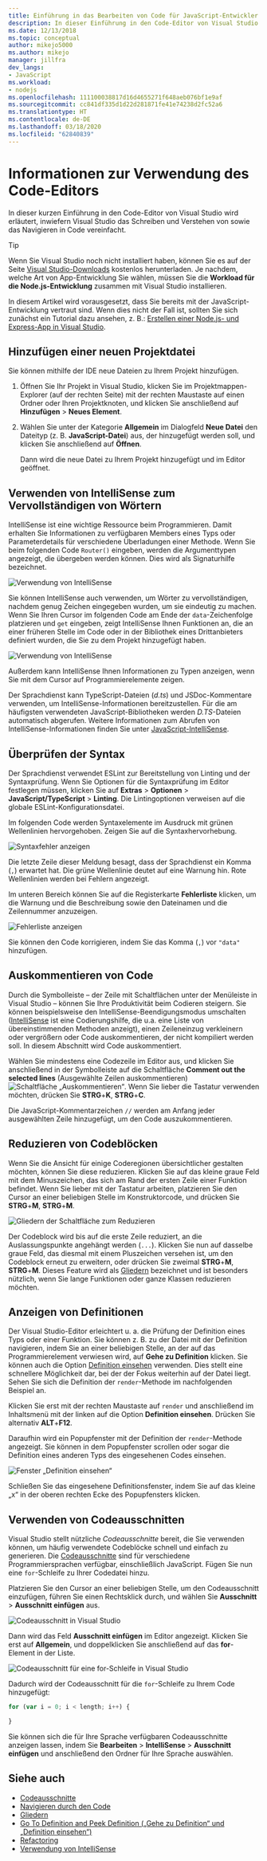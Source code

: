 ```yaml
---
title: Einführung in das Bearbeiten von Code für JavaScript-Entwickler
description: In dieser Einführung in den Code-Editor von Visual Studio wird erläutert, inwiefern Visual Studio das Schreiben und Verstehen von sowie das Navigieren in JavaScript-Code vereinfacht.
ms.date: 12/13/2018
ms.topic: conceptual
author: mikejo5000
ms.author: mikejo
manager: jillfra
dev_langs:
- JavaScript
ms.workload:
- nodejs
ms.openlocfilehash: 111100038817d16d4655271f648aeb076bf1e9af
ms.sourcegitcommit: cc841df335d1d22d281871fe41e74238d2fc52a6
ms.translationtype: HT
ms.contentlocale: de-DE
ms.lasthandoff: 03/18/2020
ms.locfileid: "62840839"
---
```

# <a name="learn-to-use-the-code-editor"></a>Informationen zur Verwendung des Code-Editors

In dieser kurzen Einführung in den Code-Editor von Visual Studio wird erläutert, inwiefern Visual Studio das Schreiben und Verstehen von sowie das Navigieren in Code vereinfacht.

> [!TIP]
> Wenn Sie Visual Studio noch nicht installiert haben, können Sie es auf der Seite [Visual Studio-Downloads](https://visualstudio.microsoft.com/downloads/) kostenlos herunterladen. Je nachdem, welche Art von App-Entwicklung Sie wählen, müssen Sie die **Workload für die Node.js-Entwicklung** zusammen mit Visual Studio installieren.

In diesem Artikel wird vorausgesetzt, dass Sie bereits mit der JavaScript-Entwicklung vertraut sind. Wenn dies nicht der Fall ist, sollten Sie sich zunächst ein Tutorial dazu ansehen, z. B.: [Erstellen einer Node.js- und Express-App in Visual Studio](../javascript/tutorial-nodejs.md).

## <a name="add-a-new-project-file"></a>Hinzufügen einer neuen Projektdatei

Sie können mithilfe der IDE neue Dateien zu Ihrem Projekt hinzufügen.

1. Öffnen Sie Ihr Projekt in Visual Studio, klicken Sie im Projektmappen-Explorer (auf der rechten Seite) mit der rechten Maustaste auf einen Ordner oder Ihren Projektknoten, und klicken Sie anschließend auf **Hinzufügen** > **Neues Element**.

1. Wählen Sie unter der Kategorie **Allgemein** im Dialogfeld **Neue Datei** den Dateityp (z. B. **JavaScript-Datei**) aus, der hinzugefügt werden soll, und klicken Sie anschließend auf **Öffnen**.

    Dann wird die neue Datei zu Ihrem Projekt hinzugefügt und im Editor geöffnet.

## <a name="use-intellisense-to-complete-words"></a>Verwenden von IntelliSense zum Vervollständigen von Wörtern

IntelliSense ist eine wichtige Ressource beim Programmieren. Damit erhalten Sie Informationen zu verfügbaren Members eines Typs oder Parameterdetails für verschiedene Überladungen einer Methode. Wenn Sie beim folgenden Code `Router()` eingeben, werden die Argumenttypen angezeigt, die übergeben werden können. Dies wird als Signaturhilfe bezeichnet.

![Verwendung von IntelliSense](../javascript/media/write-code-signature-checking.png)

Sie können IntelliSense auch verwenden, um Wörter zu vervollständigen, nachdem genug Zeichen eingegeben wurden, um sie eindeutig zu machen. Wenn Sie Ihren Cursor im folgenden Code am Ende der `data`-Zeichenfolge platzieren und `get` eingeben, zeigt IntelliSense Ihnen Funktionen an, die an einer früheren Stelle im Code oder in der Bibliothek eines Drittanbieters definiert wurden, die Sie zu dem Projekt hinzugefügt haben.

![Verwendung von IntelliSense](../javascript/media/write-code-intellisense.png)

Außerdem kann IntelliSense Ihnen Informationen zu Typen anzeigen, wenn Sie mit dem Cursor auf Programmierelemente zeigen.

Der Sprachdienst kann TypeScript-Dateien (*d.ts*) und JSDoc-Kommentare verwenden, um IntelliSense-Informationen bereitzustellen. Für die am häufigsten verwendeten JavaScript-Bibliotheken werden *D.TS*-Dateien automatisch abgerufen. Weitere Informationen zum Abrufen von IntelliSense-Informationen finden Sie unter [JavaScript-IntelliSense](../ide/javascript-intellisense.md?toc=/visualstudio/javascript/toc.json).

## <a name="check-syntax"></a>Überprüfen der Syntax

Der Sprachdienst verwendet ESLint zur Bereitstellung von Linting und der Syntaxprüfung. Wenn Sie Optionen für die Syntaxprüfung im Editor festlegen müssen, klicken Sie auf **Extras** > **Optionen** > **JavaScript/TypeScript** > **Linting**. Die Lintingoptionen verweisen auf die globale ESLint-Konfigurationsdatei.

Im folgenden Code werden Syntaxelemente im Ausdruck mit grünen Wellenlinien hervorgehoben. Zeigen Sie auf die Syntaxhervorhebung.

![Syntaxfehler anzeigen](../javascript/media/write-code-syntax-checking.png)

Die letzte Zeile dieser Meldung besagt, dass der Sprachdienst ein Komma (`,`) erwartet hat. Die grüne Wellenlinie deutet auf eine Warnung hin. Rote Wellenlinien werden bei Fehlern angezeigt.

Im unteren Bereich können Sie auf die Registerkarte **Fehlerliste** klicken, um die Warnung und die Beschreibung sowie den Dateinamen und die Zeilennummer anzuzeigen.

![Fehlerliste anzeigen](../javascript/media/write-code-error-list.png)

Sie können den Code korrigieren, indem Sie das Komma (`,`) vor `"data"` hinzufügen.

## <a name="comment-out-code"></a>Auskommentieren von Code

Durch die Symbolleiste – der Zeile mit Schaltflächen unter der Menüleiste in Visual Studio – können Sie Ihre Produktivität beim Codieren steigern. Sie können beispielsweise den IntelliSense-Beendigungsmodus umschalten ([IntelliSense](../ide/using-intellisense.md) ist eine Codierungshilfe, die u.a. eine Liste von übereinstimmenden Methoden anzeigt), einen Zeileneinzug verkleinern oder vergrößern oder Code auskommentieren, der nicht kompiliert werden soll. In diesem Abschnitt wird Code auskommentiert.

Wählen Sie mindestens eine Codezeile im Editor aus, und klicken Sie anschließend in der Symbolleiste auf die Schaltfläche **Comment out the selected lines** (Ausgewählte Zeilen auskommentieren) ![Schaltfläche „Auskommentieren“](../javascript/media/write-code-comment-out.png). Wenn Sie lieber die Tastatur verwenden möchten, drücken Sie **STRG**+**K**, **STRG**+**C**.

Die JavaScript-Kommentarzeichen `//` werden am Anfang jeder ausgewählten Zeile hinzugefügt, um den Code auszukommentieren.

## <a name="collapse-code-blocks"></a>Reduzieren von Codeblöcken

Wenn Sie die Ansicht für einige Coderegionen übersichtlicher gestalten möchten, können Sie diese reduzieren. Klicken Sie auf das kleine graue Feld mit dem Minuszeichen, das sich am Rand der ersten Zeile einer Funktion befindet. Wenn Sie lieber mit der Tastatur arbeiten, platzieren Sie den Cursor an einer beliebigen Stelle im Konstruktorcode, und drücken Sie **STRG**+**M**, **STRG**+**M**.

![Gliedern der Schaltfläche zum Reduzieren](../javascript/media/write-code-collapse-code.png)

Der Codeblock wird bis auf die erste Zeile reduziert, an die Auslassungspunkte angehängt werden (`...`). Klicken Sie nun auf dasselbe graue Feld, das diesmal mit einem Pluszeichen versehen ist, um den Codeblock erneut zu erweitern, oder drücken Sie zweimal **STRG**+**M**, **STRG**+**M**. Dieses Feature wird als [Gliedern](../ide/outlining.md) bezeichnet und ist besonders nützlich, wenn Sie lange Funktionen oder ganze Klassen reduzieren möchten.

## <a name="view-definitions"></a>Anzeigen von Definitionen

Der Visual Studio-Editor erleichtert u. a. die Prüfung der Definition eines Typs oder einer Funktion. Sie können z. B. zu der Datei mit der Definition navigieren, indem Sie an einer beliebigen Stelle, an der auf das Programmierelement verwiesen wird, auf **Gehe zu Definition** klicken. Sie können auch die Option [Definition einsehen](../ide/go-to-and-peek-definition.md#peek-definition) verwenden. Dies stellt eine schnellere Möglichkeit dar, bei der der Fokus weiterhin auf der Datei liegt. Sehen Sie sich die Definition der `render`-Methode im nachfolgenden Beispiel an.

Klicken Sie erst mit der rechten Maustaste auf `render` und anschließend im Inhaltsmenü mit der linken auf die Option **Definition einsehen**. Drücken Sie alternativ **ALT**+**F12**.

   Daraufhin wird ein Popupfenster mit der Definition der `render`-Methode angezeigt. Sie können in dem Popupfenster scrollen oder sogar die Definition eines anderen Typs des eingesehenen Codes einsehen.

   ![Fenster „Definition einsehen“](../javascript/media/write-code-peek-definition.png)

Schließen Sie das eingesehene Definitionsfenster, indem Sie auf das kleine „x“ in der oberen rechten Ecke des Popupfensters klicken.

## <a name="use-code-snippets"></a>Verwenden von Codeausschnitten

Visual Studio stellt nützliche *Codeausschnitte* bereit, die Sie verwenden können, um häufig verwendete Codeblöcke schnell und einfach zu generieren. Die [Codeausschnitte](../ide/code-snippets.md) sind für verschiedene Programmiersprachen verfügbar, einschließlich JavaScript. Fügen Sie nun eine `for`-Schleife zu Ihrer Codedatei hinzu.

Platzieren Sie den Cursor an einer beliebigen Stelle, um den Codeausschnitt einzufügen, führen Sie einen Rechtsklick durch, und wählen Sie **Ausschnitt** > **Ausschnitt einfügen** aus.

![Codeausschnitt in Visual Studio](../javascript/media/write-code-insert-snippet.png)

Dann wird das Feld **Ausschnitt einfügen** im Editor angezeigt. Klicken Sie erst auf **Allgemein**, und doppelklicken Sie anschließend auf das **for**-Element in der Liste.

![Codeausschnitt für eine for-Schleife in Visual Studio](../javascript/media/write-code-insert-snippet-for-loop.png)

Dadurch wird der Codeausschnitt für die `for`-Schleife zu Ihrem Code hinzugefügt:

```javascript
for (var i = 0; i < length; i++) {

}
```

Sie können sich die für Ihre Sprache verfügbaren Codeausschnitte anzeigen lassen, indem Sie **Bearbeiten** > **IntelliSense** > **Ausschnitt einfügen** und anschließend den Ordner für Ihre Sprache auswählen.

## <a name="see-also"></a>Siehe auch

- [Codeausschnitte](../ide/code-snippets.md)
- [Navigieren durch den Code](../ide/navigating-code.md)
- [Gliedern](../ide/outlining.md)
- [Go To Definition and Peek Definition („Gehe zu Definition“ und „Definition einsehen“)](../ide/go-to-and-peek-definition.md)
- [Refactoring](../ide/refactoring-in-visual-studio.md)
- [Verwendung von IntelliSense](../ide/using-intellisense.md)
